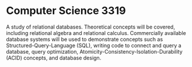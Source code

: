 # Computer Science 3319
A study of relational databases. Theoretical concepts will be covered, including relational algebra and relational calculus. Commercially available database systems will be used to demonstrate concepts such as Structured-Query-Language (SQL), writing code to connect and query a database, query optimization, Atomicity-Consistency-Isolation-Durability (ACID) concepts, and database design.
